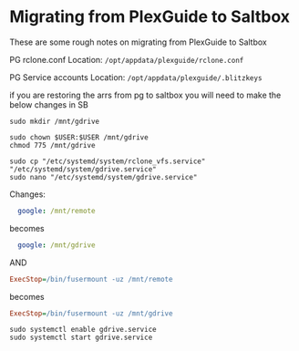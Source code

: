 # Migrating from PlexGuide to Saltbox

These are some rough notes on migrating from PlexGuide to Saltbox

PG rclone.conf Location: `/opt/appdata/plexguide/rclone.conf`

PG Service accounts Location: `/opt/appdata/plexguide/.blitzkeys`

if you are restoring the arrs from pg to saltbox you will need to make the below changes in SB

```shell
sudo mkdir /mnt/gdrive
```

```shell
sudo chown $USER:$USER /mnt/gdrive
chmod 775 /mnt/gdrive
```

```shell
sudo cp "/etc/systemd/system/rclone_vfs.service" "/etc/systemd/system/gdrive.service"
sudo nano "/etc/systemd/system/gdrive.service"
```
Changes:
```yaml
  google: /mnt/remote
```

becomes

```yaml
  google: /mnt/gdrive
```
AND

```ini
ExecStop=/bin/fusermount -uz /mnt/remote
```

becomes

```ini
ExecStop=/bin/fusermount -uz /mnt/gdrive
```

```shell
sudo systemctl enable gdrive.service
sudo systemctl start gdrive.service
```
